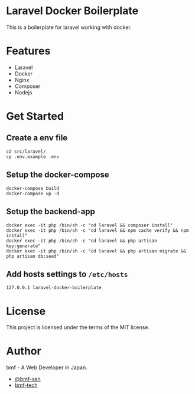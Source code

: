 # Laravel Docker Boilerplate
This is a boilerplate for laravel working with docker.

# Features
- Laravel
- Docker
- Nginx
- Composer
- Nodejs

# Get Started
## Create a env file
```
cd src/laravel/
cp .env.example .env
```

## Setup the docker-compose
```
docker-compose build
docker-compose up -d
```

## Setup the backend-app
```
docker exec -it php /bin/sh -c "cd laravel && composer install"
docker exec -it php /bin/sh -c "cd laravel && npm cache verify && npm install"
docker exec -it php /bin/sh -c "cd laravel && php artisan key:generate"
docker exec -it php /bin/sh -c "cd laravel && php artisan migrate && php artisan db:seed"
```

## Add hosts settings to `/etc/hosts`
```
127.0.0.1 laravel-docker-boilerplate
```

# License
This project is licensed under the terms of the MIT license.

# Author
bmf - A Web Developer in Japan.
* [@bmf-san](https://twitter.com/bmf_san)
* [bmf-tech](http://bmf-tech.com/)

